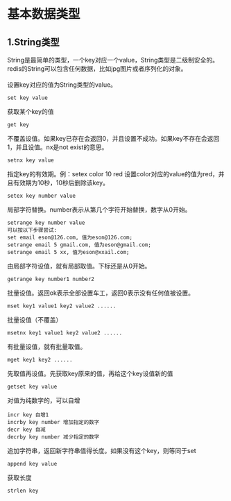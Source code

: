 # 基本数据类型
## 1.String类型
String是最简单的类型，一个key对应一个value，String类型是二级制安全的。redis的String可以包含任何数据，比如jpg图片或者序列化的对象。<br>
<br>
设置key对应的值为String类型的value。
```
set key value
```
获取某个key的值
```
get key
```
不覆盖设值。如果key已存在会返回0，并且设置不成功。如果key不存在会返回1，并且设值。nx是not exist的意思。
```
setnx key value
```
指定key的有效期。例：setex color 10 red 设置color对应的value的值为red，并且有效期为10秒，10秒后删除该key。
```
setex key number value
```
局部字符替换。number表示从第几个字符开始替换，数字从0开始。
```
setrange key number value
可以按以下步骤尝试:
set email eson@126.com, 值为eson@126.com;
setrange email 5 gmail.com, 值为eson@gmail.com;
setrange email 5 xx, 值为eson@xxail.com;
```
由局部字符设值，就有局部取值。下标还是从0开始。
```
getrange key number1 number2
```

批量设值。返回ok表示全部设置车工，返回0表示没有任何值被设置。
```
mset key1 value1 key2 value2 ......
```
批量设值（不覆盖）
```
msetnx key1 value1 key2 value2 ......
```
有批量设值，就有批量取值。
```
mget key1 key2 ......
```
先取值再设值。先获取key原来的值，再给这个key设值新的值
```
getset key value
```
对值为纯数字的，可以自增
```
incr key 自增1
incrby key number 增加指定的数字
decr key 自减
decrby key number 减少指定的数字
```
追加字符串，返回新字符串值得长度。如果没有这个key，则等同于set
```
append key value
```
获取长度
```
strlen key
```

